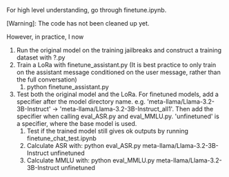 For high level understanding, go through finetune.ipynb.

[Warning]: The code has not been cleaned up yet.

However, in practice, I now
1. Run the original model on the training jailbreaks and construct a training dataset with ?.py
2. Train a LoRa with finetune_assistant.py (It is best practice to only train on the assistant message conditioned on the user message, rather than the full conversation)
    1. python finetune_assistant.py
3. Test both the original model and the LoRa. For finetuned models, add a specifier after the model directory name. e.g. 'meta-llama/Llama-3.2-3B-Instruct' -> 'meta-llama/Llama-3.2-3B-Instruct_all1'. Then add the specifier when calling eval_ASR.py and eval_MMLU.py. 'unfinetuned' is a specifier, where the base model is used.
    1. Test if the trained model still gives ok outputs by running finetune_chat_test.ipynb
    2. Calculate ASR with: python eval_ASR.py meta-llama/Llama-3.2-3B-Instruct unfinetuned
    3. Calculate MMLU with: python eval_MMLU.py meta-llama/Llama-3.2-3B-Instruct unfinetuned
